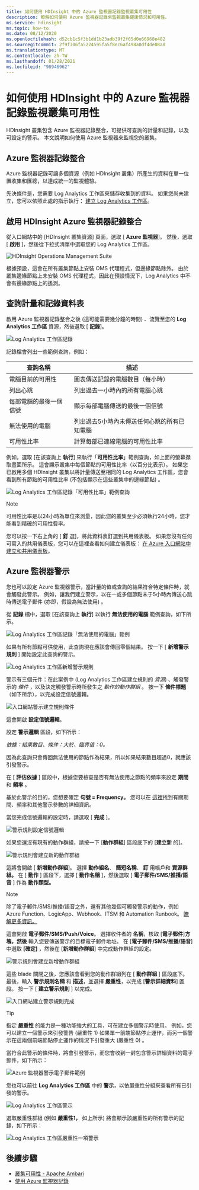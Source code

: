 ```yaml
---
title: 如何使用 HDInsight 中的 Azure 監視器記錄監視叢集可用性
description: 瞭解如何使用 Azure 監視器記錄來監視叢集健康情況和可用性。
ms.service: hdinsight
ms.topic: how-to
ms.date: 08/12/2020
ms.openlocfilehash: d52cb1c5f3b1dd1b23adb39f2f65d0e66968e482
ms.sourcegitcommit: 2f9f306fa5224595fa5f8ec6af498a0df4de08a8
ms.translationtype: MT
ms.contentlocale: zh-TW
ms.lasthandoff: 01/28/2021
ms.locfileid: "98946962"
---
```

# <a name="how-to-monitor-cluster-availability-with-azure-monitor-logs-in-hdinsight"></a>如何使用 HDInsight 中的 Azure 監視器記錄監視叢集可用性

HDInsight 叢集包含 Azure 監視器記錄整合，可提供可查詢的計量和記錄，以及可設定的警示。 本文說明如何使用 Azure 監視器來監視您的叢集。

## <a name="azure-monitor-logs-integration"></a>Azure 監視器記錄整合

Azure 監視器記錄可讓多個資源（例如 HDInsight 叢集）所產生的資料在單一位置收集和匯總，以達成統一的監視體驗。

先決條件是，您需要 Log Analytics 工作區來儲存收集到的資料。 如果您尚未建立，您可以依照此處的指示執行： [建立 Log Analytics 工作區](../azure-monitor/learn/quick-create-workspace.md)。

## <a name="enable-hdinsight-azure-monitor-logs-integration"></a>啟用 HDInsight Azure 監視器記錄整合

從入口網站中的 [HDInsight 叢集資源] 頁面，選取 [ **Azure 監視器**]。 然後，選取 [ **啟用** ]，然後從下拉式清單中選取您的 Log Analytics 工作區。

![HDInsight Operations Management Suite](media/cluster-availability-monitor-logs/azure-portal-monitoring.png)

根據預設，這會在所有叢集節點上安裝 OMS 代理程式，但邊緣節點除外。 由於叢集邊緣節點上未安裝 OMS 代理程式，因此在預設情況下，Log Analytics 中不會有邊緣節點上的遙測。

## <a name="query-metrics-and-logs-tables"></a>查詢計量和記錄資料表

啟用 Azure 監視器記錄整合之後 (這可能需要幾分鐘的時間) 、流覽至您的 **Log Analytics 工作區** 資源，然後選取 [ **記錄**]。

![Log Analytics 工作區記錄](media/cluster-availability-monitor-logs/hdinsight-portal-logs.png)

記錄檔會列出一些範例查詢，例如：

| 查詢名稱                      | 描述                                                               |
|---------------------------------|---------------------------------------------------------------------------|
| 電腦目前的可用性    | 圖表傳送記錄的電腦數目（每小時）                     |
| 列出心跳                 | 列出過去一小時內的所有電腦心跳                           |
| 每部電腦的最後一個信號 | 顯示每部電腦傳送的最後一個信號                             |
| 無法使用的電腦           | 列出過去5小時內未傳送任何心跳的所有已知電腦 |
| 可用性比率               | 計算每部已連線電腦的可用性比率                |

例如，選取 [在該查詢上 **執行**] 來執行「**可用性比率**」範例查詢，如上面的螢幕擷取畫面所示。 這會顯示叢集中每個節點的可用性比率（以百分比表示）。 如果您已啟用多個 HDInsight 叢集以將計量傳送至相同的 Log Analytics 工作區，您會看到所有節點的可用性比率 (不包括顯示在這些叢集中的邊緣節點) 。

![Log Analytics 工作區記錄「可用性比率」範例查詢](media/cluster-availability-monitor-logs/portal-availability-rate.png)

> [!NOTE]  
> 可用性比率是以24小時為單位來測量，因此您的叢集至少必須執行24小時，您才能看到精確的可用性費率。

您可以按一下右上角的 [ **釘** 選]，將此資料表釘選到共用儀表板。 如果您沒有任何可寫入的共用儀表板，您可以在這裡查看如何建立儀表板： [在 Azure 入口網站中建立和共用儀表板](../azure-portal/azure-portal-dashboards.md#publish-and-share-a-dashboard)。

## <a name="azure-monitor-alerts"></a>Azure 監視器警示

您也可以設定 Azure 監視器警示，當計量的值或查詢的結果符合特定條件時，就會觸發此警示。 例如，讓我們建立警示，以在一或多個節點未于5小時內傳送心跳時傳送電子郵件 (亦即，假設為無法使用) 。

從 **記錄** 檔中，選取 [在該查詢上 **執行**] 以執行 **無法使用的電腦** 範例查詢，如下所示。

![Log Analytics 工作區記錄「無法使用的電腦」範例](media/cluster-availability-monitor-logs/portal-unavailable-computers.png)

如果有所有節點可供使用，此查詢現在應該會傳回零個結果。 按一下 [ **新增警示規則** ] 開始設定此查詢的警示。

![Log Analytics 工作區新增警示規則](media/cluster-availability-monitor-logs/portal-logs-new-alert-rule.png)

警示有三個元件：在此案例中 (Log Analytics 工作區建立規則的 *資源*) 、觸發警示的 *條件* ，以及決定觸發警示時所發生之 *動作的動作群組* 。
按一下 **條件標題**（如下所示），以完成設定信號邏輯。

![入口網站警示建立規則條件](media/cluster-availability-monitor-logs/portal-condition-title.png)

這會開啟 **設定信號邏輯**。

設定 **警示邏輯** 區段，如下所示：

*依據：結果數目、條件：大於、臨界值：0。*

因為此查詢只會傳回無法使用的節點作為結果，所以如果結果數目超過0，就應該引發警示。

在 [ **評估依據** ] 區段中，根據您要檢查是否有無法使用之節點的頻率來設定 **期間** 和 **頻率** 。

基於此警示的目的，您想要確定 **句號 = Frequency。** 您可以在 [這裡](../azure-monitor/platform/alerts-unified-log.md#alert-logic-definition)找到有關期間、頻率和其他警示參數的詳細資訊。

當您完成信號邏輯的設定時，請選取 [ **完成** ]。

![警示規則設定信號邏輯](media/cluster-availability-monitor-logs/portal-configure-signal-logic.png)

如果您還沒有現有的動作群組，請按一下 [**動作群組**] 區段底下的 [**建立新** 的]。

![警示規則會建立新的動作群組](media/cluster-availability-monitor-logs/portal-create-new-action-group.png)

這將會開啟 [ **新增動作群組**]。 選擇 **動作組名**、 **簡短名稱**、 **訂** 用帳戶和 **資源群組。** 在 [ **動作** ] 區段下，選擇 [ **動作名稱** ]，然後選取 [ **電子郵件/SMS/推播/語音** ] 作為 **動作類型。**

> [!NOTE]
> 除了電子郵件/SMS/推播/語音之外，還有其他幾個可觸發警示的動作，例如 Azure Function、LogicApp、Webhook、ITSM 和 Automation Runbook。 [瞭解更多資訊。](../azure-monitor/platform/action-groups.md#action-specific-information)

這會開啟 **電子郵件/SMS/Push/Voice**。 選擇收件者的 **名稱**，核取 [**電子郵件**]**方塊，然後** 輸入您要傳送警示的目標電子郵件地址。 在 [**電子郵件/SMS/推播/語音**] 中選取 **[確定]** ，然後在 [**新增動作群組**] 中完成動作群組的設定。

![警示規則會建立新增動作群組](media/cluster-availability-monitor-logs/portal-add-action-group.png)

這些 blade 關閉之後，您應該會看到您的動作群組列在 [ **動作群組** ] 區段底下。 最後，輸入 **警示規則名稱** 和 **描述**，並選擇 **嚴重性**，以完成 [**警示詳細資料**] 區段。 按一下 [ **建立警示規則** ] 以完成。

![入口網站建立警示規則完成](media/cluster-availability-monitor-logs/portal-create-alert-rule-finish.png)

> [!TIP]
> 指定 **嚴重性** 的能力是一種功能強大的工具，可在建立多個警示時使用。 例如，您可以建立一個警示來引發警告 (嚴重性 1) 如果單一前端節點停止運作，而另一個警示在這兩個前端節點停止運作的情況下引發重大 (嚴重性 0) 。

當符合此警示的條件時，將會引發警示，而您會收到一封包含警示詳細資料的電子郵件，如下所示：

![Azure 監視器警示電子郵件範例](media/cluster-availability-monitor-logs/portal-oms-alert-email.png)

您也可以前往 **Log Analytics 工作區** 中的 **警示**，以依嚴重性分組來查看所有已引發的警示。

![Log Analytics 工作區警示](media/cluster-availability-monitor-logs/hdi-portal-oms-alerts.png)

選取嚴重性群組 (例如 **嚴重性1，** 如上所示) 將會顯示該嚴重性的所有警示的記錄，如下所示：

![Log Analytics 工作區嚴重性一項警示](media/cluster-availability-monitor-logs/portal-oms-alerts-sev1.png)

## <a name="next-steps"></a>後續步驟

* [叢集可用性 - Apache Ambari](./hdinsight-cluster-availability.md)
* [使用 Azure 監視器記錄](hdinsight-hadoop-oms-log-analytics-tutorial.md)
